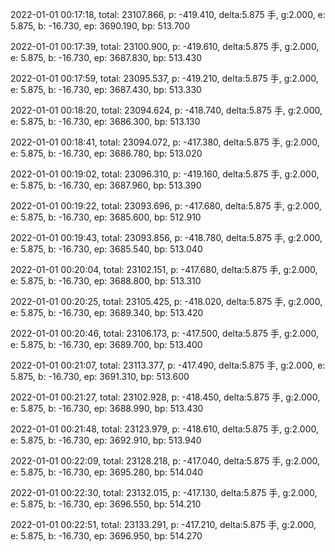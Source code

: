 2022-01-01 00:17:18, total: 23107.866, p: -419.410, delta:5.875 手, g:2.000, e: 5.875, b: -16.730, ep: 3690.190, bp: 513.700

2022-01-01 00:17:39, total: 23100.900, p: -419.610, delta:5.875 手, g:2.000, e: 5.875, b: -16.730, ep: 3687.830, bp: 513.430

2022-01-01 00:17:59, total: 23095.537, p: -419.210, delta:5.875 手, g:2.000, e: 5.875, b: -16.730, ep: 3687.430, bp: 513.330

2022-01-01 00:18:20, total: 23094.624, p: -418.740, delta:5.875 手, g:2.000, e: 5.875, b: -16.730, ep: 3686.300, bp: 513.130

2022-01-01 00:18:41, total: 23094.072, p: -417.380, delta:5.875 手, g:2.000, e: 5.875, b: -16.730, ep: 3686.780, bp: 513.020

2022-01-01 00:19:02, total: 23096.310, p: -419.160, delta:5.875 手, g:2.000, e: 5.875, b: -16.730, ep: 3687.960, bp: 513.390

2022-01-01 00:19:22, total: 23093.696, p: -417.680, delta:5.875 手, g:2.000, e: 5.875, b: -16.730, ep: 3685.600, bp: 512.910

2022-01-01 00:19:43, total: 23093.856, p: -418.780, delta:5.875 手, g:2.000, e: 5.875, b: -16.730, ep: 3685.540, bp: 513.040

2022-01-01 00:20:04, total: 23102.151, p: -417.680, delta:5.875 手, g:2.000, e: 5.875, b: -16.730, ep: 3688.800, bp: 513.310

2022-01-01 00:20:25, total: 23105.425, p: -418.020, delta:5.875 手, g:2.000, e: 5.875, b: -16.730, ep: 3689.340, bp: 513.420

2022-01-01 00:20:46, total: 23106.173, p: -417.500, delta:5.875 手, g:2.000, e: 5.875, b: -16.730, ep: 3689.700, bp: 513.400

2022-01-01 00:21:07, total: 23113.377, p: -417.490, delta:5.875 手, g:2.000, e: 5.875, b: -16.730, ep: 3691.310, bp: 513.600

2022-01-01 00:21:27, total: 23102.928, p: -418.450, delta:5.875 手, g:2.000, e: 5.875, b: -16.730, ep: 3688.990, bp: 513.430

2022-01-01 00:21:48, total: 23123.979, p: -418.610, delta:5.875 手, g:2.000, e: 5.875, b: -16.730, ep: 3692.910, bp: 513.940

2022-01-01 00:22:09, total: 23128.218, p: -417.040, delta:5.875 手, g:2.000, e: 5.875, b: -16.730, ep: 3695.280, bp: 514.040

2022-01-01 00:22:30, total: 23132.015, p: -417.130, delta:5.875 手, g:2.000, e: 5.875, b: -16.730, ep: 3696.550, bp: 514.210

2022-01-01 00:22:51, total: 23133.291, p: -417.210, delta:5.875 手, g:2.000, e: 5.875, b: -16.730, ep: 3696.950, bp: 514.270